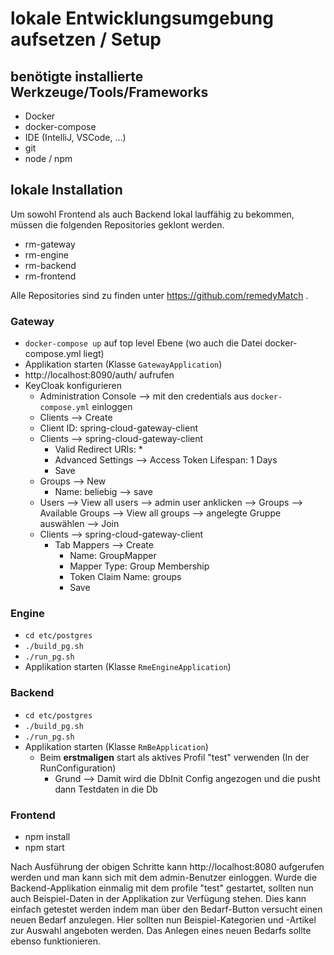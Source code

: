 # lokale Entwicklungsumgebung aufsetzen / Setup

##  benötigte installierte Werkzeuge/Tools/Frameworks

* Docker
* docker-compose
* IDE (IntelliJ, VSCode, ...)
* git
* node / npm

## lokale Installation
Um sowohl Frontend als auch Backend lokal lauffähig zu bekommen, müssen die folgenden
Repositories geklont werden.

* rm-gateway
* rm-engine
* rm-backend
* rm-frontend

Alle Repositories sind zu finden unter https://github.com/remedyMatch .

### Gateway

* `docker-compose up` auf top level Ebene (wo auch die Datei docker-compose.yml liegt)
* Applikation starten (Klasse `GatewayApplication`)
* http://localhost:8090/auth/ aufrufen
* KeyCloak konfigurieren
    * Administration Console --> mit den credentials aus `docker-compose.yml` einloggen
    * Clients --> Create
    * Client ID: spring-cloud-gateway-client
    * Clients --> spring-cloud-gateway-client
        * Valid Redirect URIs: *
        * Advanced Settings --> Access Token Lifespan: 1 Days
        * Save
    * Groups --> New
        * Name: beliebig --> save
    * Users --> View all users --> admin user anklicken --> Groups -->
     Available Groups --> View all groups --> angelegte Gruppe auswählen --> Join
    * Clients --> spring-cloud-gateway-client
        * Tab Mappers --> Create
            * Name: GroupMapper
            * Mapper Type: Group Membership
            * Token Claim Name: groups
            * Save

### Engine

* `cd etc/postgres`
* `./build_pg.sh`
* `./run_pg.sh`
* Applikation starten (Klasse `RmeEngineApplication`)

### Backend

* `cd etc/postgres`
* `./build_pg.sh`
* `./run_pg.sh`
* Applikation starten (Klasse `RmBeApplication`)
    * Beim __erstmaligen__ start als aktives Profil "test" verwenden 
    (In der RunConfiguration)
        * Grund --> Damit wird die DbInit Config angezogen und die pusht dann 
        Testdaten in die Db

### Frontend

* npm install
* npm start

Nach Ausführung der obigen Schritte kann http://localhost:8080 aufgerufen werden und 
man kann sich mit dem admin-Benutzer einloggen. Wurde die Backend-Applikation einmalig 
mit dem profile "test" gestartet, sollten nun auch Beispiel-Daten in der Applikation zur 
Verfügung stehen. Dies kann einfach getestet werden indem man über den Bedarf-Button versucht 
einen neuen Bedarf anzulegen. Hier sollten nun Beispiel-Kategorien und -Artikel zur Auswahl 
angeboten werden. Das Anlegen eines neuen Bedarfs sollte ebenso funktionieren.













